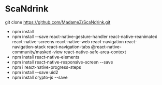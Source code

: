 # ScaNdrink

git clone https://github.com/MadameZ/ScaNdrink.git

- npm install
- npm install --save react-native-gesture-handler react-native-reanimated react-native-screens react-native-web react-navigation react-navigation-stack react-navigation-tabs   @react-native-community/masked-view react-native-safe-area-context
- npm install react-native-elements
- npm install react-native-responsive-screen --save
- npm i react-native-progress-steps
- npm install --save uid2
- npm install crypto-js --save 
 

